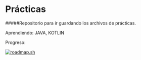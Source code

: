 # Prácticas

#####Repositorio para ir guardando los archivos de prácticas.

Aprendiendo: JAVA, KOTLIN

Progreso:

[![roadmap.sh](https://api.roadmap.sh/v1-badge/tall/6513ec672f8c6d847b1388d1?variant=light&roadmaps=java)](https://roadmap.sh)